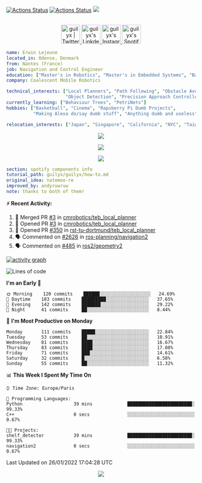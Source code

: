 [![Actions Status](https://github.com/guilyx/guilyx/workflows/wakatime-stats/badge.svg)](https://github.com/guilyx/guilyx/actions)
[![Actions Status](https://github.com/guilyx/guilyx/workflows/update-gh-activity/badge.svg)](https://github.com/guilyx/guilyx/actions)
![](https://visitor-badge.glitch.me/badge?page_id=guilyx.guilyx)

<p align="center">
<br/>
<a href="https://twitter.com/spida_rwin">
  <img alt="guilyx | Twitter" width="50px" src="https://user-images.githubusercontent.com/43545812/144034996-602b144a-16e1-41cc-99e7-c6040b20dcaf.png"/>
</a>
<a href="https://www.linkedin.com/in/erwinlejeune-lkn">
  <img alt="guilyx's LinkdeIN" width="50px" src="https://user-images.githubusercontent.com/43545812/144035037-0f415fc7-9f96-4517-a370-ccc6e78a714b.png" />
</a>
<a href="https://www.instagram.com/spid_erwin">
  <img alt="guilyx's Instagram" width="50px" src="https://user-images.githubusercontent.com/43545812/144035088-0dfb165f-8fe0-4d13-896c-876c29d2b128.png" />
</a>
<a href="https://open.spotify.com/user/11147618695?si=zZFn6uAGRLyoU02lsG50GA">
  <img alt="guilyx's Spotify" width="50px" src="https://user-images.githubusercontent.com/43545812/144035120-1ad5169b-91c7-4078-bef9-6a82c733f373.png" />
</a>
</p>

```yaml
name: Erwin Lejeune
located_in: Odense, Denmark
from: Nantes (France)
job: Navigation and Control Engineer
education: ["Master's in Robotics", "Master's in Embedded Systems", "Bachelor's in Electronics"]
company: Coalescent Mobile Robotics

technical_interests: ["Local Planners", "Path Following", "Obstacle Avoidance", 
                      "Object Detection", "Precision Approach Controllers", "SLAM"]
currently_learning: ["Behaviour Trees", "PetriNets"]
hobbies: ["Basketball", "Cinema", "Rapsberry Pi Dumb Projects",
          "Making Alexa do/say dumb stuff", "Anything dumb and useless"]

relocation_interests: ["Japan", "Singapore", "California", "NYC", "Taiwan"]
```

<p align="center">
  <img alig src="https://github-profile-trophy.vercel.app/?username=guilyx&column=6&rank=SSS,SS,S,AAA,AA,A,B,C" />
</p>

<p align="center">
  <a href="https://spotify-github-profile.vercel.app/api/view?uid=11147618695&redirect=true">
    <img src="https://spotify-github-profile.vercel.app/api/view?uid=11147618695&cover_image=true&theme=default&bar_color=e3e3e3&bar_color_cover=true">
  </a>
</p>

<p align="center">
  <img src="https://guilyx.vercel.app/api/top-played">
</p>
 
```yaml
section: spotify components info
tutorial_path: guilyx/guilyx/how-to.md
original_idea: natemoo-re
improved_by: andyruwruw
note: thanks to both of them!
```


**:zap: Recent Activity:**

<!--START_SECTION:activity-->
1. 🎉 Merged PR [#3](https://github.com/cmrobotics/teb_local_planner/pull/3) in [cmrobotics/teb_local_planner](https://github.com/cmrobotics/teb_local_planner)
2. 💪 Opened PR [#3](https://github.com/cmrobotics/teb_local_planner/pull/3) in [cmrobotics/teb_local_planner](https://github.com/cmrobotics/teb_local_planner)
3. 💪 Opened PR [#350](https://github.com/rst-tu-dortmund/teb_local_planner/pull/350) in [rst-tu-dortmund/teb_local_planner](https://github.com/rst-tu-dortmund/teb_local_planner)
4. 🗣 Commented on [#2626](https://github.com/ros-planning/navigation2/issues/2626) in [ros-planning/navigation2](https://github.com/ros-planning/navigation2)
5. 🗣 Commented on [#485](https://github.com/ros2/geometry2/issues/485) in [ros2/geometry2](https://github.com/ros2/geometry2)
<!--END_SECTION:activity-->

[![activity graph](https://activity-graph.herokuapp.com/graph?username=guilyx&custom_title=Erwin's%20activity%20graph&theme=github-light&hide_border=true)](https://github.com/ashutosh00710/github-readme-activity-graph)

<!--START_SECTION:waka-->
![Lines of code](https://img.shields.io/badge/From%20Hello%20World%20I%27ve%20Written-295%20Thousand%20lines%20of%20code-blue)

**I'm an Early 🐤** 

```text
🌞 Morning    120 commits    ██████░░░░░░░░░░░░░░░░░░░   24.69% 
🌆 Daytime    183 commits    █████████░░░░░░░░░░░░░░░░   37.65% 
🌃 Evening    142 commits    ███████░░░░░░░░░░░░░░░░░░   29.22% 
🌙 Night      41 commits     ██░░░░░░░░░░░░░░░░░░░░░░░   8.44%

```
📅 **I'm Most Productive on Monday** 

```text
Monday       111 commits    █████░░░░░░░░░░░░░░░░░░░░   22.84% 
Tuesday      53 commits     ██░░░░░░░░░░░░░░░░░░░░░░░   10.91% 
Wednesday    81 commits     ████░░░░░░░░░░░░░░░░░░░░░   16.67% 
Thursday     83 commits     ████░░░░░░░░░░░░░░░░░░░░░   17.08% 
Friday       71 commits     ███░░░░░░░░░░░░░░░░░░░░░░   14.61% 
Saturday     32 commits     █░░░░░░░░░░░░░░░░░░░░░░░░   6.58% 
Sunday       55 commits     ██░░░░░░░░░░░░░░░░░░░░░░░   11.32%

```


📊 **This Week I Spent My Time On** 

```text
⌚︎ Time Zone: Europe/Paris

💬 Programming Languages: 
Python                   39 mins             ████████████████████████░   99.33% 
C++                      0 secs              ░░░░░░░░░░░░░░░░░░░░░░░░░   0.67%

🐱‍💻 Projects: 
shelf_detector           39 mins             ████████████████████████░   99.33% 
navigation2              0 secs              ░░░░░░░░░░░░░░░░░░░░░░░░░   0.67%

```


 Last Updated on 26/01/2022 17:04:28 UTC
<!--END_SECTION:waka-->

<p align="center">
  <img src="https://capsule-render.vercel.app/api?type=waving&color=gradient&height=60&section=footer"/>
</p>
